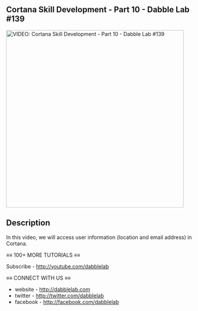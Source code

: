Cortana Skill Development - Part 10 - Dabble Lab #139
---

<a href="https://youtu.be/umPOcz_Wjh0"><img src="http://img.youtube.com/vi/umPOcz_Wjh0/maxresdefault.jpg" alt="VIDEO: Cortana Skill Development - Part 10 - Dabble Lab #139" height="480" /></a>

## Description

In this video, we will access user information (location and email address) in Cortana.

≡≡ 100+ MORE TUTORIALS  ≡≡

Subscribe - http://youtube.com/dabblelab

≡≡ CONNECT WITH US  ≡≡

- website - http://dabblelab.com
- twitter - http://twitter.com/dabblelab
- facebook - http://facebook.com/dabblelab